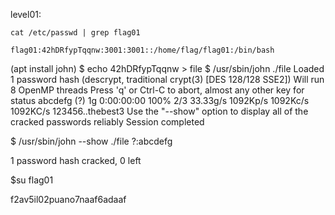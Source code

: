 level01:

`cat /etc/passwd | grep flag01`

```Output
flag01:42hDRfypTqqnw:3001:3001::/home/flag/flag01:/bin/bash
```
(apt install john)
$ echo 42hDRfypTqqnw > file
$ /usr/sbin/john ./file
Loaded 1 password hash (descrypt, traditional crypt(3) [DES 128/128 SSE2])
Will run 8 OpenMP threads
Press 'q' or Ctrl-C to abort, almost any other key for status
abcdefg          (?)
1g 0:00:00:00 100% 2/3 33.33g/s 1092Kp/s 1092Kc/s 1092KC/s 123456..thebest3
Use the "--show" option to display all of the cracked passwords reliably
Session completed

$ /usr/sbin/john --show ./file 
?:abcdefg

1 password hash cracked, 0 left

$su flag01

f2av5il02puano7naaf6adaaf
